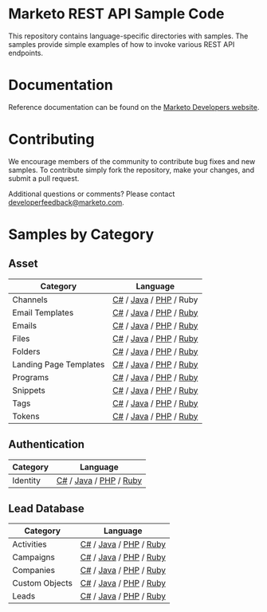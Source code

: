 # Marketo REST API Sample Code
This repository contains language-specific directories with samples.  The samples provide simple examples of how to invoke various REST API endpoints.
# Documentation
Reference documentation can be found on the [Marketo Developers website](http://developers.marketo.com).
# Contributing
We encourage members of the community to contribute bug fixes and new samples.  To contribute simply fork the repository, make your changes, and submit a pull request.

Additional questions or comments?  Please contact [developerfeedback@marketo.com](mailto:developerfeedback@marketo.com?subject=REST-Sample-Code).
# Samples by Category
## Asset
|Category | Language|
|----------|---------|
|Channels | [C#](https://github.com/Marketo/REST-Sample-Code/tree/master/c%23/Asset/Channels) / [Java](https://github.com/Marketo/REST-Sample-Code/tree/master/java/Asset/Channels) / [PHP](https://github.com/Marketo/REST-Sample-Code/tree/master/php/Asset/Channels) / Ruby|
|Email Templates | [C#](https://github.com/Marketo/REST-Sample-Code/tree/master/c%23/Asset/EmailTemplates) / [Java](https://github.com/Marketo/REST-Sample-Code/tree/master/java/Asset/EmailTemplates) / [PHP](https://github.com/Marketo/REST-Sample-Code/tree/master/php/Asset/EmailTemplates) / [Ruby](https://github.com/Marketo/REST-Sample-Code/tree/master/ruby/Asset/EmailTemplates)|
|Emails | [C#](https://github.com/Marketo/REST-Sample-Code/tree/master/c%23/Asset/Emails) / [Java](https://github.com/Marketo/REST-Sample-Code/tree/master/java/Asset/Emails) / [PHP](https://github.com/Marketo/REST-Sample-Code/tree/master/php/Asset/Emails) / [Ruby](https://github.com/Marketo/REST-Sample-Code/tree/master/ruby/Asset/Emails)|
|Files | [C#](https://github.com/Marketo/REST-Sample-Code/tree/master/c%23/Asset/Files) / [Java](https://github.com/Marketo/REST-Sample-Code/tree/master/java/Asset/Files) / [PHP](https://github.com/Marketo/REST-Sample-Code/tree/master/php/Asset/Files) / [Ruby](https://github.com/Marketo/REST-Sample-Code/tree/master/ruby/Asset/Files)|
|Folders | [C#](https://github.com/Marketo/REST-Sample-Code/tree/master/c%23/Asset/Folders) / [Java](https://github.com/Marketo/REST-Sample-Code/tree/master/java/Asset/Folders) / [PHP](https://github.com/Marketo/REST-Sample-Code/tree/master/php/Asset/Folders) / [Ruby](https://github.com/Marketo/REST-Sample-Code/tree/master/ruby/Asset/Folders)|
|Landing Page Templates | [C#](https://github.com/Marketo/REST-Sample-Code/tree/master/c%23/Asset/LandingPageTemplates) / [Java](https://github.com/Marketo/REST-Sample-Code/tree/master/java/Asset/LandingPageTemplates) / [PHP](https://github.com/Marketo/REST-Sample-Code/tree/master/php/Asset/LandingPageTemplates) / [Ruby](https://github.com/Marketo/REST-Sample-Code/tree/master/ruby/Asset/LandingPageTemplates)|
|Programs | [C#](https://github.com/Marketo/REST-Sample-Code/tree/master/c%23/Asset/Programs) / [Java](https://github.com/Marketo/REST-Sample-Code/tree/master/java/Asset/Programs) / [PHP](https://github.com/Marketo/REST-Sample-Code/tree/master/php/Asset/Programs) / [Ruby](https://github.com/Marketo/REST-Sample-Code/tree/master/ruby/Asset/Programs)|
|Snippets | [C#](https://github.com/Marketo/REST-Sample-Code/tree/master/c%23/Asset/Snippets) / [Java](https://github.com/Marketo/REST-Sample-Code/tree/master/java/Asset/Snippets) / [PHP](https://github.com/Marketo/REST-Sample-Code/tree/master/php/Asset/Snippets) / [Ruby](https://github.com/Marketo/REST-Sample-Code/tree/master/ruby/Asset/Snippets)|
|Tags | [C#](https://github.com/Marketo/REST-Sample-Code/tree/master/c%23/Asset/Tags) / [Java](https://github.com/Marketo/REST-Sample-Code/tree/master/java/Asset/Tags) / [PHP](https://github.com/Marketo/REST-Sample-Code/tree/master/php/Asset/Tags) / [Ruby](https://github.com/Marketo/REST-Sample-Code/tree/master/ruby/Asset/Tags)|
|Tokens | [C#](https://github.com/Marketo/REST-Sample-Code/tree/master/c%23/Asset/Tokens) / [Java](https://github.com/Marketo/REST-Sample-Code/tree/master/java/Asset/Tokens) / [PHP](https://github.com/Marketo/REST-Sample-Code/tree/master/php/Asset/Tokens) / [Ruby](https://github.com/Marketo/REST-Sample-Code/tree/master/ruby/Asset/Tokens)|
## Authentication
|Category | Language|
|----------|---------|
|Identity | [C#](https://github.com/Marketo/REST-Sample-Code/tree/master/c%23/Asset/Identity) / [Java](https://github.com/Marketo/REST-Sample-Code/tree/master/java/Asset/Identity) / [PHP](https://github.com/Marketo/REST-Sample-Code/tree/master/php/Asset/Identity) / [Ruby](https://github.com/Marketo/REST-Sample-Code/tree/master/ruby/Asset/Identity)|
## Lead Database
|Category | Language|
|----------|---------|
|Activities | [C#](https://github.com/Marketo/REST-Sample-Code/tree/master/c%23/Asset/Activities) / [Java](https://github.com/Marketo/REST-Sample-Code/tree/master/java/Asset/Activities) / [PHP](https://github.com/Marketo/REST-Sample-Code/tree/master/php/Asset/Activities) / [Ruby](https://github.com/Marketo/REST-Sample-Code/tree/master/ruby/Asset/Activities)|
|Campaigns | [C#](https://github.com/Marketo/REST-Sample-Code/tree/master/c%23/Asset/Campaigns) / [Java](https://github.com/Marketo/REST-Sample-Code/tree/master/java/Asset/Campaigns) / [PHP](https://github.com/Marketo/REST-Sample-Code/tree/master/php/Asset/Campaigns) / [Ruby](https://github.com/Marketo/REST-Sample-Code/tree/master/ruby/Asset/Campaigns)|
|Companies | [C#](https://github.com/Marketo/REST-Sample-Code/tree/master/c%23/Asset/Companies) / [Java](https://github.com/Marketo/REST-Sample-Code/tree/master/java/Asset/Companies) / [PHP](https://github.com/Marketo/REST-Sample-Code/tree/master/php/Asset/Companies) / [Ruby](https://github.com/Marketo/REST-Sample-Code/tree/master/ruby/Asset/Companies)|
|Custom Objects | [C#](https://github.com/Marketo/REST-Sample-Code/tree/master/c%23/Asset/CustomObjects) / [Java](https://github.com/Marketo/REST-Sample-Code/tree/master/java/Asset/CustomObjects) / [PHP](https://github.com/Marketo/REST-Sample-Code/tree/master/php/Asset/CustomObjects) / [Ruby](https://github.com/Marketo/REST-Sample-Code/tree/master/ruby/Asset/CustomObjects)|
|Leads | [C#](https://github.com/Marketo/REST-Sample-Code/tree/master/c%23/Asset/Leads) / [Java](https://github.com/Marketo/REST-Sample-Code/tree/master/java/Asset/Leads) / [PHP](https://github.com/Marketo/REST-Sample-Code/tree/master/php/Asset/Leads) / [Ruby](https://github.com/Marketo/REST-Sample-Code/tree/master/ruby/Asset/Leads)|
